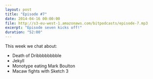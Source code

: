```yaml
---
layout: post
title: "Episode #7"
date: 2014-04-16 00:00:00
file: http://s3-eu-west-1.amazonaws.com/bitpodcasts/episode-7.mp3
excerpt: "Episode seven kicks off!"
duration: "52:00"
---
```


This week we chat about:

* Death of Dribbbbbbbble
* Jekyll
* Monotype eating Mark Boulton
* Macaw fights with Sketch 3
